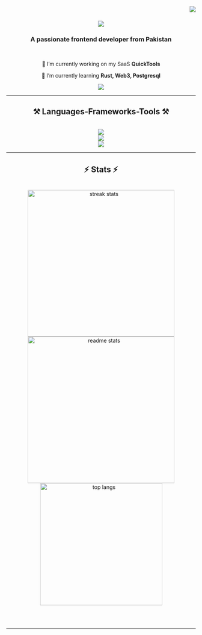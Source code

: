 <img align="right" src="https://visitor-badge.laobi.icu/badge?page_id=zeeshana07x.zeeshana07x" />

<h1 align="center">
    <img src="https://readme-typing-svg.herokuapp.com/?font=Righteous&size=35&center=true&vCenter=true&width=500&height=70&duration=4000&lines=Hi+There!+👋;+I'm+Zeeshan!;" />
</h1>

<h3 align="center">A passionate frontend developer from Pakistan</h3>

<br/>

<div align="center">
 
 🔭 I’m currently working on my SaaS **QuickTools**
 
 🌱 I’m currently learning **Rust, Web3, Postgresql**

 </div>
 
<div align="center"> 
  <a href="https://zeeshana07x.github.io" target="_blank">
     <img src="https://img.shields.io/badge/Portfolio-FF5722?style=for-the-badge&logo=todoist&logoColor=white" target="_blank" /> <!-- sqlite, safari, google-chrome are other good icon options -->
  </a>
</div>

 <hr/>
 
<h2 align="center">⚒️ Languages-Frameworks-Tools ⚒️</h2>
<br/>
<div align="center">
    <img src="https://skillicons.dev/icons?i=react,html,css,vscode,github,tailwind,git" />
</div>

<div align="center">
    <img src="https://skillicons.dev/icons?i=neovim,npm,nodejs,rust,javascript,express,mongodb" />
</div>

<div align="center">
    <img src="https://skillicons.dev/icons?i=arch,linux,ts,nextjs" />
</div>
<hr/>

<h2 align="center">⚡ Stats ⚡</h2>
<br>
<div align=center>
  <img width=390 src="https://github-readme-streak-stats-salesp07.vercel.app/?user=zeeshana07x&count_private=true&theme=react&border_radius=10" alt="streak stats"/>
  <img width=390 src="https://github-readme-stats-salesp07.vercel.app/api?username=zeeshana07x&count_private=true&show_icons=true&theme=react&rank_icon=github&border_radius=10" alt="readme stats" />
  <br/>
  <img width=325 align="center" src="https://github-readme-stats-salesp07.vercel.app/api/top-langs/?username=salesp07&hide=HTML&langs_count=8&layout=compact&theme=react&border_radius=10&size_weight=0.5&count_weight=0.5&exclude_repo=github-readme-stats" alt="top langs" />
</div>

<br/><br/>

<hr/>
